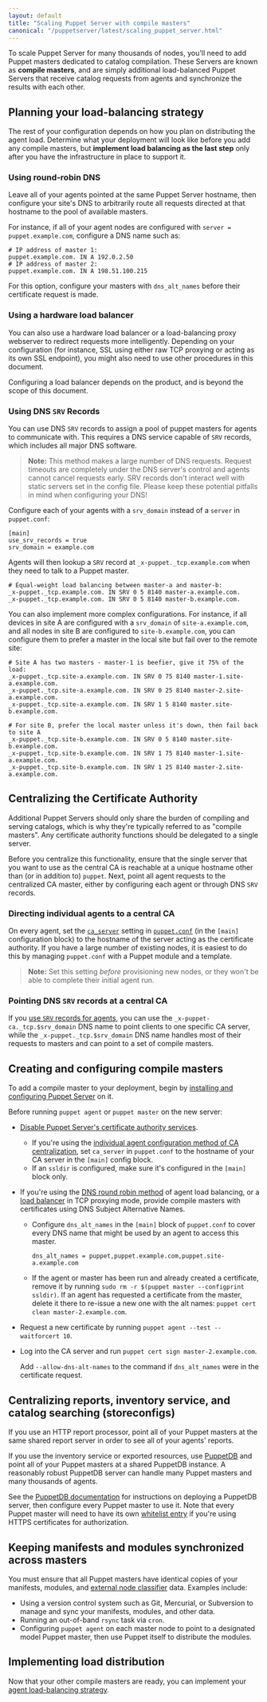 ```yaml
---
layout: default
title: "Scaling Puppet Server with compile masters"
canonical: "/puppetserver/latest/scaling_puppet_server.html"
---
```


To scale Puppet Server for many thousands of nodes, you'll need to add Puppet masters dedicated to catalog compilation. These Servers are known as **compile masters**, and are simply additional load-balanced Puppet Servers that receive catalog requests from agents and synchronize the results with each other.

## Planning your load-balancing strategy

The rest of your configuration depends on how you plan on distributing the agent load. Determine what your deployment will look like before you add any compile masters, but **implement load balancing as the last step** only after you have the infrastructure in place to support it.

### Using round-robin DNS

Leave all of your agents pointed at the same Puppet Server hostname, then configure your site's DNS to arbitrarily route all requests directed at that hostname to the pool of available masters.

For instance, if all of your agent nodes are configured with `server = puppet.example.com`, configure a DNS name such as:

```
# IP address of master 1:
puppet.example.com. IN A 192.0.2.50
# IP address of master 2:
puppet.example.com. IN A 198.51.100.215
```

For this option, configure your masters with `dns_alt_names` before their certificate request is made.

### Using a hardware load balancer

You can also use a hardware load balancer or a load-balancing proxy webserver to redirect requests more intelligently. Depending on your configuration (for instance, SSL using either raw TCP proxying or acting as its own SSL endpoint), you might also need to use other procedures in this document.

Configuring a load balancer depends on the product, and is beyond the scope of this document.

### Using DNS `SRV` Records

You can use DNS `SRV` records to assign a pool of puppet masters for agents to communicate with. This requires a DNS service capable of `SRV` records, which includes all major DNS software.

> **Note:** This method makes a large number of DNS requests. Request timeouts are completely under the DNS server's control and agents cannot cancel requests early. SRV records don't interact well with static servers set in the config file. Please keep these potential pitfalls in mind when configuring your DNS!

Configure each of your agents with a `srv_domain` instead of a `server` in `puppet.conf`:

```
[main]
use_srv_records = true
srv_domain = example.com
```

Agents will then lookup a `SRV` record at `_x-puppet._tcp.example.com` when they need to talk to a Puppet master.

```
# Equal-weight load balancing between master-a and master-b:
_x-puppet._tcp.example.com. IN SRV 0 5 8140 master-a.example.com.
_x-puppet._tcp.example.com. IN SRV 0 5 8140 master-b.example.com.
```

You can also implement more complex configurations. For instance, if all devices in site A are configured with a `srv_domain` of `site-a.example.com`, and all nodes in site B are configured to `site-b.example.com`, you can configure them to prefer a master in the local site but fail over to the remote site:

```
# Site A has two masters - master-1 is beefier, give it 75% of the load:
_x-puppet._tcp.site-a.example.com. IN SRV 0 75 8140 master-1.site-a.example.com.
_x-puppet._tcp.site-a.example.com. IN SRV 0 25 8140 master-2.site-a.example.com.
_x-puppet._tcp.site-a.example.com. IN SRV 1 5 8140 master.site-b.example.com.

# For site B, prefer the local master unless it's down, then fail back to site A
_x-puppet._tcp.site-b.example.com. IN SRV 0 5 8140 master.site-b.example.com.
_x-puppet._tcp.site-b.example.com. IN SRV 1 75 8140 master-1.site-a.example.com.
_x-puppet._tcp.site-b.example.com. IN SRV 1 25 8140 master-2.site-a.example.com.
```

## Centralizing the Certificate Authority

Additional Puppet Servers should only share the burden of compiling and serving catalogs, which is why they're typically referred to as "compile masters". Any certificate authority functions should be delegated to a single server.

Before you centralize this functionality, ensure that the single server that you want to use as the central CA is reachable at a unique hostname other than (or in addition to) `puppet`. Next, point all agent requests to the centralized CA master, either by configuring each agent or through DNS `SRV` records.

### Directing individual agents to a central CA

On every agent, set the [`ca_server`](https://docs.puppet.com/puppet/latest/reference/configuration.html#caserver) setting in [`puppet.conf`](https://docs.puppet.com/puppet/latest/reference/config_file_main.html) (in the `[main]` configuration block) to the hostname of the server acting as the certificate authority. If you have a large number of existing nodes, it is easiest to do this by managing `puppet.conf` with a Puppet module and a template.

> **Note:** Set this setting *before* provisioning new nodes, or they won't be able to complete their initial agent run.

### Pointing DNS `SRV` records at a central CA

If you [use `SRV` records for agents](#using-dns-srv-records), you can use the `_x-puppet-ca._tcp.$srv_domain` DNS name to point clients to one specific CA server, while the `_x-puppet._tcp.$srv_domain` DNS name handles most of their requests to masters and can point to a set of compile masters.

## Creating and configuring compile masters

To add a compile master to your deployment, begin by [installing and configuring Puppet Server](./install_from_packages.markdown) on it.

Before running `puppet agent` or `puppet master` on the new server:

-   [Disable Puppet Server's certificate authority services](./configuration.markdown#service-bootstrapping).

    -   If you're using the [individual agent configuration method of CA centralization](#directing-individual-agents-to-a-central-ca), set `ca_server` in `puppet.conf` to the hostname of your CA server in the `[main]` config block.
    -   If an `ssldir` is configured, make sure it's configured in the `[main]` block only.

-   If you're using the [DNS round robin method](#using-round-robin-dns) of agent load balancing, or a [load balancer](#using-a-load-balancer) in TCP proxying mode, provide compile masters with certificates using DNS Subject Alternative Names.

    -   Configure `dns_alt_names` in the `[main]` block of `puppet.conf` to cover every DNS name that might be used by an agent to access this master.

        ```
        dns_alt_names = puppet,puppet.example.com,puppet.site-a.example.com
        ```

    -   If the agent or master has been run and already created a certificate, remove it by running `sudo rm -r $(puppet master --configprint ssldir)`. If an agent has requested a certificate from the master, delete it there to re-issue a new one with the alt names: `puppet cert clean master-2.example.com`.

-   Request a new certificate by running `puppet agent --test --waitforcert 10`.

-   Log into the CA server and run `puppet cert sign master-2.example.com`.

    Add `--allow-dns-alt-names` to the command if `dns_alt_names` were in the certificate request.

## Centralizing reports, inventory service, and catalog searching (storeconfigs)

If you use an HTTP report processor, point all of your Puppet masters at the same shared report server in order to see all of your agents' reports.

If you use the inventory service or exported resources, use [PuppetDB](https://docs.puppet.com/puppetdb/) and point all of your Puppet masters at a shared PuppetDB instance. A reasonably robust PuppetDB server can handle many Puppet masters and many thousands of agents.

See the [PuppetDB documentation](https://docs.puppet.com/puppetdb/latest/) for instructions on deploying a PuppetDB server, then configure every Puppet master to use it. Note that every Puppet master will need to have its own [whitelist entry](https://docs.puppet.com/puppetdb/latest/configure.html#certificate-whitelist) if you're using HTTPS certificates for authorization.

## Keeping manifests and modules synchronized across masters

You must ensure that all Puppet masters have identical copies of your manifests, modules, and [external node classifier](https://docs.puppet.com/puppet/5.0/nodes_external.html) data. Examples include:

-   Using a version control system such as Git, Mercurial, or Subversion to manage and sync your manifests, modules, and other data.
-   Running an out-of-band `rsync` task via `cron`.
-   Configuring `puppet agent` on each master node to point to a designated model Puppet master, then use Puppet itself to distribute the modules.

## Implementing load distribution

Now that your other compile masters are ready, you can implement your [agent load-balancing strategy](#planning-your-load-balancing-strategy).
